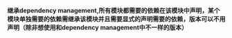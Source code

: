 #### 继承dependency management,所有模块都需要的依赖在该模块中声明，某个模块单独需要的依赖需继承该模块并且需要显式的声明需要的依赖，版本可以不用声明（除非想使用和dependency management中不一样的版本）